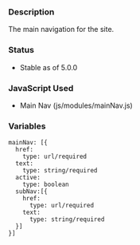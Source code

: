 ### Description
The main navigation for the site.

### Status
* Stable as of 5.0.0

### JavaScript Used
* Main Nav (js/modules/mainNav.js)

### Variables
~~~
mainNav: [{
  href:
    type: url/required
  text:
    type: string/required
  active:
    type: boolean
  subNav:[{
    href:
      type: url/required
    text:
      type: string/required
  }]
}]
~~~
